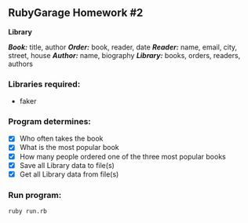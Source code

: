 ## RubyGarage Homework #2

**Library**

_**Book:**_ title, author
_**Order:**_ book, reader, date
_**Reader:**_ name, email, city, street, house
_**Author:**_ name, biography
_**Library:**_ books, orders, readers, authors

### Libraries required:
* faker

### Program determines:

- [x] Who often takes the book
- [x] What is the most popular book
- [x] How many people ordered one of the three most popular books
- [x] Save all Library data to file(s)
- [x] Get all Library data from file(s)

### Run program:
```ruby run.rb```